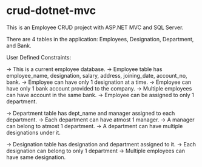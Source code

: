 # crud-dotnet-mvc
This is an Employee CRUD project with ASP.NET MVC and SQL Server.

There are 4 tables in the application: Employees, Designation, Department, and Bank.

User Defined Constraints:

-> This is a current employee database.
-> Employee table has employee_name, designation, salary, address, joining_date, account_no, bank.
-> Employee can have only 1 designation at a time.
-> Employee can have only 1 bank account provided to the company.
-> Multiple employees can have account in the same bank.
-> Employee can be assigned to only 1 department.


-> Department table has dept_name and manager assigned to each department.
-> Each department can have atmost 1 manager.
-> A manager can belong to atmost 1 department.
-> A department can have multiple designations under it.


-> Designation table has designation and department assigned to it.
-> Each designation can belong to only 1 department
-> Multiple employees can have same designation.




